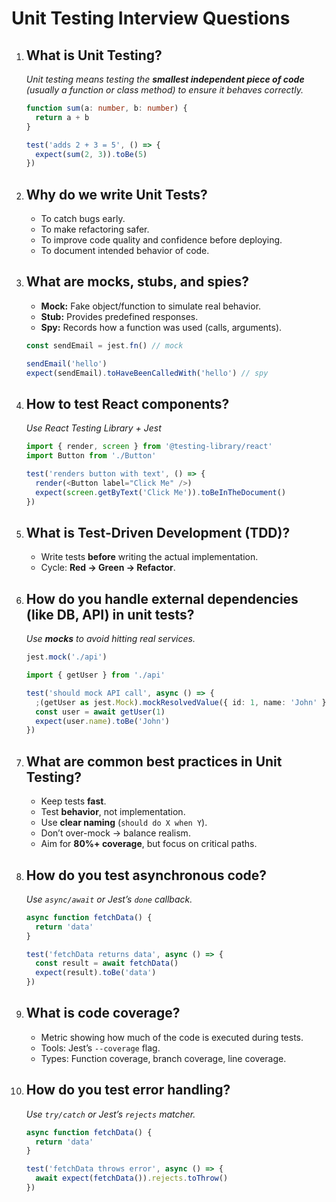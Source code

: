 # Unit Testing Interview Questions

1. ## **What is Unit Testing?**

   _Unit testing means testing the **smallest independent piece of code**
   (usually a function or class method) to ensure it behaves correctly._

   ```ts
   function sum(a: number, b: number) {
     return a + b
   }

   test('adds 2 + 3 = 5', () => {
     expect(sum(2, 3)).toBe(5)
   })
   ```

2. ## **Why do we write Unit Tests?**

   - To catch bugs early.
   - To make refactoring safer.
   - To improve code quality and confidence before deploying.
   - To document intended behavior of code.

3. ## **What are mocks, stubs, and spies?**

   - **Mock:** Fake object/function to simulate real behavior.
   - **Stub:** Provides predefined responses.
   - **Spy:** Records how a function was used (calls, arguments).

   ```ts
   const sendEmail = jest.fn() // mock

   sendEmail('hello')
   expect(sendEmail).toHaveBeenCalledWith('hello') // spy
   ```

4. ## **How to test React components?**

   _Use React Testing Library + Jest_

   ```ts
   import { render, screen } from '@testing-library/react'
   import Button from './Button'

   test('renders button with text', () => {
     render(<Button label="Click Me" />)
     expect(screen.getByText('Click Me')).toBeInTheDocument()
   })
   ```

5. ## **What is Test-Driven Development (TDD)?**

   - Write tests **before** writing the actual implementation.
   - Cycle: **Red → Green → Refactor**.

6. ## **How do you handle external dependencies (like DB, API) in unit tests?**

   _Use **mocks** to avoid hitting real services._

   ```ts
   jest.mock('./api')

   import { getUser } from './api'

   test('should mock API call', async () => {
     ;(getUser as jest.Mock).mockResolvedValue({ id: 1, name: 'John' })
     const user = await getUser(1)
     expect(user.name).toBe('John')
   })
   ```

7. ## **What are common best practices in Unit Testing?**

   - Keep tests **fast**.
   - Test **behavior**, not implementation.
   - Use **clear naming** (`should do X when Y`).
   - Don’t over-mock → balance realism.
   - Aim for **80%+ coverage**, but focus on critical paths.

8. ## **How do you test asynchronous code?**

   _Use `async/await` or Jest’s `done` callback._

   ```ts
   async function fetchData() {
     return 'data'
   }

   test('fetchData returns data', async () => {
     const result = await fetchData()
     expect(result).toBe('data')
   })
   ```

9. ## **What is code coverage?**

   - Metric showing how much of the code is executed during tests.
   - Tools: Jest’s `--coverage` flag.
   - Types: Function coverage, branch coverage, line coverage.

10. ## **How do you test error handling?**

    _Use `try/catch` or Jest’s `rejects` matcher._

    ```ts
    async function fetchData() {
      return 'data'
    }

    test('fetchData throws error', async () => {
      await expect(fetchData()).rejects.toThrow()
    })
    ```
